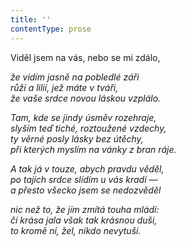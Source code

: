 ```yaml
---
title: ''
contentType: prose
---
```


<section>

Viděl jsem na vás, nebo se mi zdálo,

_že vidím jasně na pobledlé záři  
růží a lilií, jež máte v tváři,  
že vaše srdce novou láskou vzplálo._

</section>

<section>

_Tam, kde se jindy úsměv rozehraje,  
slyším teď tiché, roztoužené vzdechy,  
ty věrné posly lásky bez útěchy,  
při kterých myslím na vánky z bran ráje._

</section>

<section>

_A tak já v touze, abych pravdu věděl,  
po tajích srdce slídím u vás kradí —  
a přesto všecko jsem se nedozvěděl_

</section>

<section>

_nic než to, že jím zmítá touha mládí:  
čí krása jala však tak krásnou duši,  
to kromě ní, žel, nikdo nevytuší._

</section>
